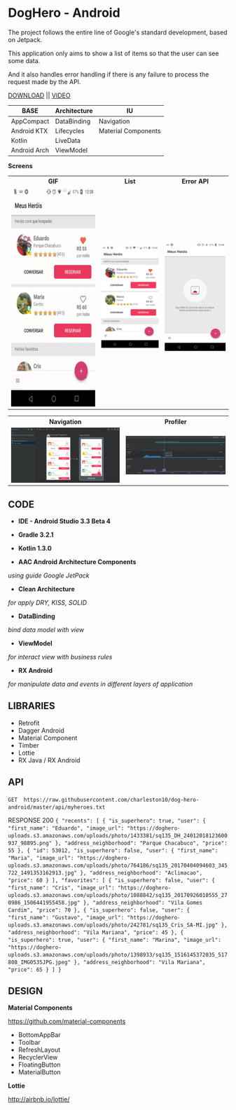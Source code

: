 # DogHero - Android

The project follows the entire line of Google's standard development, based on Jetpack.

This application only aims to show a list of items so that the user can see some data.

And it also handles error handling if there is any failure to process the request made by the API.

[DOWNLOAD](https://github.com/charleston10/dog-hero-android/blob/master/apk/app-dev-debug.apk) || [VIDEO](https://github.com/charleston10/dog-hero-android/blob/master/assets/video/device-2018-12-20-123845.mp4?raw=true)

<table>
  <thead>
    <tr>
      <th>BASE</th>
      <th>Architecture</th>
      <th>IU</th>
    </tr>
  </thead>
  <tbody>
    <tr>
      <td>AppCompact</td>
      <td>DataBinding</td>
      <td>Navigation</td>
    </tr>
    <tr>
      <td>Android KTX</td>
      <td>Lifecycles</td>
      <td>Material Components</td>
    </tr>
     <tr>
      <td>Kotlin</td>
      <td>LiveData</td>
    </tr>
     <tr>
      <td>Android Arch</td>
      <td>ViewModel</td>
    </tr>
  </tbody>
</table>


**Screens**
<table>
  <th>GIF</th>
  <th>List</th>
  <th>Error API</th>
<tr>
  <td>
    <img src="https://github.com/charleston10/dog-hero-android/blob/master/assets/screens/app.gif?raw=true" height="500" width="900"/>
  </td>
<td>
   <img src="https://github.com/charleston10/dog-hero-android/blob/master/assets/screens/list.png?raw=true"/>
  </td>
<td>
   <img src="https://github.com/charleston10/dog-hero-android/blob/master/assets/screens/error.png?raw=true"/>
  </td>
</tr>
</table>
<table>
  <th>Navigation</th>
  <th>Profiler</th>
<tr>
  <td>
   <img src="https://github.com/charleston10/dog-hero-android/blob/master/assets/screens/navigation.png?raw=true"/>
  </td>
<td>
   <img src="https://github.com/charleston10/dog-hero-android/blob/master/assets/screens/profiler.PNG?raw=true"/>
  </td>
</tr>
</table>

## CODE
- **IDE - Android Studio 3.3 Beta 4** 

- **Gradle 3.2.1**

- **Kotlin 1.3.0**

- **AAC Android Architecture Components**

*using guide Google JetPack*

- **Clean Architecture**

*for apply DRY, KISS, SOLID*

- **DataBinding** 

*bind data model with view*

- **ViewModel**

 *for interact view with business rules*
 
 - **RX Android**

 *for manipulate data and events in different layers of application*
 
 ## LIBRARIES
 
 - Retrofit
 - Dagger Android
 - Material Component
 - Timber
 - Lottie
 - RX Java / RX Android
 

 ## API

 `GET  https://raw.githubusercontent.com/charleston10/dog-hero-android/master/api/myheroes.txt`

 RESPONSE 200 ```{
  "recents": [
    {
      "is_superhero": true,
      "user": {
        "first_name": "Eduardo",
        "image_url": "https://doghero-uploads.s3.amazonaws.com/uploads/photo/1433381/sq135_DH_24012018123600937_98895.png"
      },
      "address_neighborhood": "Parque Chacabuco",
      "price": 55
    },
    {
      "id": 53012,
      "is_superhero": false,
      "user": {
        "first_name": "Maria",
        "image_url": "https://doghero-uploads.s3.amazonaws.com/uploads/photo/764186/sq135_20170404094603_345722_1491353162913.jpg"
      },
      "address_neighborhood": "Aclimacao",
      "price": 60
    }
  ],
  "favorites": [
    {
      "is_superhero": false,
      "user": {
        "first_name": "Cris",
        "image_url": "https://doghero-uploads.s3.amazonaws.com/uploads/photo/1088842/sq135_20170926010555_270986_1506441955458.jpg"
      },
      "address_neighborhood": "Vila Gomes Cardim",
      "price": 70
    },
    {
      "is_superhero": false,
      "user": {
        "first_name": "Gustavo",
        "image_url": "https://doghero-uploads.s3.amazonaws.com/uploads/photo/242781/sq135_Cris_SA-MI.jpg"
      },
      "address_neighborhood": "Vila Mariana",
      "price": 45
    },
    {
      "is_superhero": true,
      "user": {
        "first_name": "Marina",
        "image_url": "https://doghero-uploads.s3.amazonaws.com/uploads/photo/1398933/sq135_1516145372035_517808_IMG0535JPG.jpeg"
      },
      "address_neighborhood": "Vila Mariana",
      "price": 65
    }
  ]
}```

## DESIGN

**Material Components**

https://github.com/material-components

- BottomAppBar
- Toolbar
- RefreshLayout
- RecyclerView
- FloatingButton
- MaterialButton

**Lottie**

http://airbnb.io/lottie/
